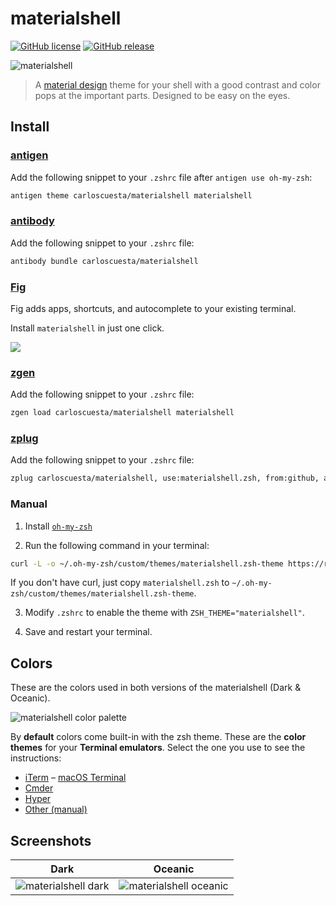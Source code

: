 # materialshell

[![GitHub license](https://img.shields.io/github/license/carloscuesta/materialshell.svg?style=flat-square)](https://github.com/carloscuesta/materialshell)
[![GitHub release](https://img.shields.io/github/release/carloscuesta/materialshell.svg?style=flat-square)](https://github.com/carloscuesta/materialshell)

![materialshell](https://cloud.githubusercontent.com/assets/7629661/11194912/348e69f6-8caf-11e5-97ec-876bd6565125.gif)

> A [material design](https://material.google.com/style/color.html) theme for your shell with a good contrast and color pops at the important parts. Designed to be easy on the eyes.

## Install

### [antigen](http://antigen.sharats.me)

Add the following snippet to your `.zshrc` file after `antigen use oh-my-zsh`:

```sh
antigen theme carloscuesta/materialshell materialshell
```

### [antibody](https://github.com/getantibody/antibody)

Add the following snippet to your `.zshrc` file:

```sh
antibody bundle carloscuesta/materialshell
```

### [Fig](https://fig.io)

Fig adds apps, shortcuts, and autocomplete to your existing terminal.


Install `materialshell` in just one click.

<a href="https://fig.io/plugins/other/materialshell_carloscuesta" target="_blank"><img src="https://fig.io/badges/install-with-fig.svg" /></a>

### [zgen](https://github.com/tarjoilija/zgen)

Add the following snippet to your `.zshrc` file:

```sh
zgen load carloscuesta/materialshell materialshell
```

### [zplug](https://github.com/zplug/zplug)

Add the following snippet to your `.zshrc` file:

```sh
zplug carloscuesta/materialshell, use:materialshell.zsh, from:github, as:theme
```

### Manual

1. Install [`oh-my-zsh`](https://ohmyz.sh/#install)

2. Run the following command in your terminal:

```sh
curl -L -o ~/.oh-my-zsh/custom/themes/materialshell.zsh-theme https://raw.githubusercontent.com/carloscuesta/materialshell/master/materialshell.zsh
```

If you don't have curl, just copy `materialshell.zsh` to `~/.oh-my-zsh/custom/themes/materialshell.zsh-theme`.

3. Modify `.zshrc` to enable the theme with `ZSH_THEME="materialshell"`.

4. Save and restart your terminal.

## Colors

These are the colors used in both versions of the materialshell (Dark & Oceanic).

![materialshell color palette](https://cloud.githubusercontent.com/assets/7629661/11169947/1337b238-8bc6-11e5-8eaa-37d435b9ecee.png)

By **default** colors come built-in with the zsh theme. These are the **color themes** for your **Terminal emulators**. Select the one you use to see the instructions:

- [iTerm](https://github.com/carloscuesta/materialshell/tree/master/shell-color-themes#iterm)
– [macOS Terminal](https://github.com/carloscuesta/materialshell/tree/master/shell-color-themes#terminal)
- [Cmder](https://github.com/carloscuesta/materialshell/tree/master/shell-color-themes#cmder)
- [Hyper](https://github.com/carloscuesta/materialshell/tree/master/shell-color-themes#hyper)
- [Other (manual)](https://github.com/carloscuesta/materialshell/tree/master/shell-color-themes#manual)

## Screenshots

| Dark | Oceanic |
| :--: | :-----: |
| ![materialshell dark](https://cloud.githubusercontent.com/assets/7629661/24923003/7b2ffa8a-1ef0-11e7-9092-dea1c694f667.png) | ![materialshell oceanic](https://cloud.githubusercontent.com/assets/7629661/24923004/7b4efe9e-1ef0-11e7-8804-ab3090ec1394.png) |
